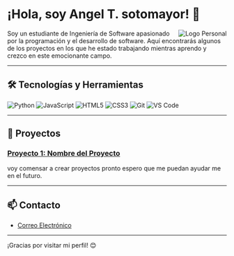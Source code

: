 # ¡Hola, soy Angel T. sotomayor! 👋

<img src="https://via.placeholder.com/120" alt="Logo Personal" align="right">

Soy un estudiante de Ingeniería de Software apasionado por la programación y el desarrollo de software. Aquí encontrarás algunos de los proyectos en los que he estado trabajando mientras aprendo y crezco en este emocionante campo.

---

## 🛠️ Tecnologías y Herramientas

![Python](https://img.shields.io/badge/-Python-3776AB?style=flat&logo=python&logoColor=white)
![JavaScript](https://img.shields.io/badge/-JavaScript-F7DF1E?style=flat&logo=javascript&logoColor=black)
![HTML5](https://img.shields.io/badge/-HTML5-E34F26?style=flat&logo=html5&logoColor=white)
![CSS3](https://img.shields.io/badge/-CSS3-1572B6?style=flat&logo=css3&logoColor=white)
![Git](https://img.shields.io/badge/-Git-F05032?style=flat&logo=git&logoColor=white)
![VS Code](https://img.shields.io/badge/-VS%20Code-007ACC?style=flat&logo=visual-studio-code&logoColor=white)

---

## 🚀 Proyectos

### [Proyecto 1: Nombre del Proyecto](https://github.com/atsotomayor/proyecto1)
voy comensar a crear proyectos pronto espero que me puedan ayudar me en el futuro. 



---

## 📫 Contacto


- [Correo Electrónico](angelsotomayor79@gmail.com)


---

¡Gracias por visitar mi perfil! 😊

